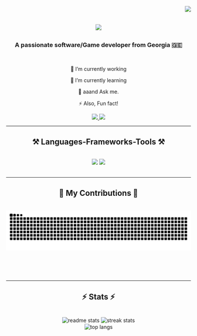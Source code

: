 <!--Visitor count-->
<img align="right" src="https://visitor-badge.laobi.icu/badge?page_id=Cx3n1.Cx3n1" />

<!--Name typing-->
<!--Instructions: at the end on lines= write your text (+ will be space) if you separate with ; you will get multiple lines displaying in cycle-->
<!--Duration is in milliseconds-->
<h1 align="center">
    <img src="https://readme-typing-svg.herokuapp.com/?font=Righteous&size=35&center=true&vCenter=true&width=500&height=70&duration=4000&lines=Cx3n1;" />
</h1>

<h3 align="center">A passionate software/Game developer from Georgia 🇬🇪</h3>

<br/>

<div align="center">
 
 🔭 I’m currently working

 🌱 I’m currently learning

💬 aaand Ask me.

⚡ Also, Fun fact!

 </div>
 
<div align="center"> 
  <a href="mailto:Lukagobronidze@gmail.com">
    <img src="https://img.shields.io/badge/Gmail-333333?style=for-the-badge&logo=gmail&logoColor=red" />
  </a>
  <a href="https://www.linkedin.com/in/luka-gobronidze/" target="_blank">
    <img src="https://img.shields.io/badge/LinkedIn-0077B5?style=for-the-badge&logo=linkedin&logoColor=white" target="_blank" />
  </a>
</div>

 <hr/>
 
<h2 align="center">⚒️ Languages-Frameworks-Tools ⚒️</h2>
<br/>
<div align="center">
    <img src="https://skillicons.dev/icons?i=godot,unity,c,cpp,cs,java,maven,blender,mysql,python" />
    <img src="https://skillicons.dev/icons?i=visualstudio,vscode,rider,idea,androidstudio,github,bitbucket,arduino" /><br>
</div>

<br/>
<hr/>

<div align="center">
  <h2>🐍 My Contributions 🐍</h2>
  <br>
  <img alt="snake eating my contributions" src="https://raw.githubusercontent.com/Cx3n1/Cx3n1/output/github-contribution-grid-snake.svg" />
  
  <br/><br/><br/>
</div>

<hr/>

<h2 align="center">⚡ Stats ⚡</h2>
<br>
<div align=center>
  <img width=390 src="https://github-readme-stats.vercel.app/api?username=Cx3n1&count_private=true&show_icons=true&theme=outrun&rank_icon=github&border_radius=10" alt="readme stats" />
  <img width=390 src="https://github-readme-streak-stats-salesp07.vercel.app/?user=Cx3n1&count_private=true&theme=outrun&border_radius=10" alt="streak stats"/>
  <br/>
  <img width=325 align="center" src="https://github-readme-stats-salesp07.vercel.app/api/top-langs/?username=Cx3n1&hide=HTML&langs_count=8&layout=compact&theme=outrun&border_radius=10&size_weight=0.5&count_weight=0.5&exclude_repo=github-readme-stats" alt="top langs" />
</div>

<br/><br/>

